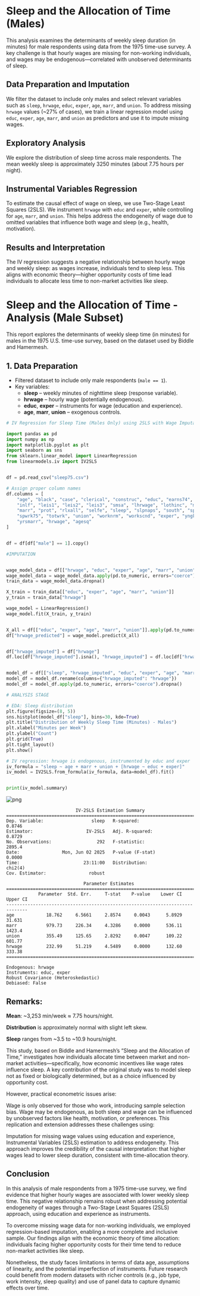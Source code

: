 # Sleep and the Allocation of Time (Males)

This analysis examines the determinants of weekly sleep duration (in minutes) for male respondents using data from the 1975 time-use survey. A key challenge is that hourly wages are missing for non-working individuals, and wages may be endogenous—correlated with unobserved determinants of sleep.

## Data Preparation and Imputation

We filter the dataset to include only males and select relevant variables such as `sleep`, `hrwage`, `educ`, `exper`, `age`, `marr`, and `union`. To address missing `hrwage` values (~27% of cases), we train a linear regression model using `educ`, `exper`, `age`, `marr`, and `union` as predictors and use it to impute missing wages.

## Exploratory Analysis

We explore the distribution of sleep time across male respondents. The mean weekly sleep is approximately 3250 minutes (about 7.75 hours per night).

## Instrumental Variables Regression

To estimate the causal effect of wage on sleep, we use Two-Stage Least Squares (2SLS). We instrument `hrwage` with `educ` and `exper`, while controlling for `age`, `marr`, and `union`. This helps address the endogeneity of wage due to omitted variables that influence both wage and sleep (e.g., health, motivation).

## Results and Interpretation

The IV regression suggests a negative relationship between hourly wage and weekly sleep: as wages increase, individuals tend to sleep less. This aligns with economic theory—higher opportunity costs of time lead individuals to allocate less time to non-market activities like sleep.

# Sleep and the Allocation of Time - Analysis (Male Subset)




This report explores the determinants of weekly sleep time (in minutes) for males in the 1975 U.S. time-use survey, based on the dataset used by Biddle and Hamermesh.


## 1. Data Preparation

- Filtered dataset to include only male respondents (`male == 1`).
- Key variables:
  - **sleep** – weekly minutes of nighttime sleep (response variable).
  - **hrwage** – hourly wage (potentially endogenous).
  - **educ**, **exper** – instruments for wage (education and experience).
  - **age**, **marr**, **union** – exogenous controls.


```python
# IV Regression for Sleep Time (Males Only) using 2SLS with Wage Imputation

import pandas as pd
import numpy as np
import matplotlib.pyplot as plt
import seaborn as sns
from sklearn.linear_model import LinearRegression
from linearmodels.iv import IV2SLS


df = pd.read_csv("sleep75.csv")

# Assign proper column names
df.columns = [
    "age", "black", "case", "clerical", "construc", "educ", "earns74", "gdhlth",
    "inlf", "leis1", "leis2", "leis3", "smsa", "lhrwage", "lothinc", "male",
    "marr", "prot", "rlxall", "selfe", "sleep", "slpnaps", "south", "spsepay",
    "spwrk75", "totwrk", "union", "worknrm", "workscnd", "exper", "yngkid",
    "yrsmarr", "hrwage", "agesq"
]


df = df[df["male"] == 1].copy()

#IMPUTATION


wage_model_data = df[["hrwage", "educ", "exper", "age", "marr", "union"]].copy()
wage_model_data = wage_model_data.apply(pd.to_numeric, errors="coerce")
train_data = wage_model_data.dropna()

X_train = train_data[["educ", "exper", "age", "marr", "union"]]
y_train = train_data["hrwage"]

wage_model = LinearRegression()
wage_model.fit(X_train, y_train)


X_all = df[["educ", "exper", "age", "marr", "union"]].apply(pd.to_numeric, errors="coerce")
df["hrwage_predicted"] = wage_model.predict(X_all)


df["hrwage_imputed"] = df["hrwage"]
df.loc[df["hrwage_imputed"].isna(), "hrwage_imputed"] = df.loc[df["hrwage_imputed"].isna(), "hrwage_predicted"]


model_df = df[["sleep", "hrwage_imputed", "educ", "exper", "age", "marr", "union"]].copy()
model_df = model_df.rename(columns={"hrwage_imputed": "hrwage"})
model_df = model_df.apply(pd.to_numeric, errors="coerce").dropna()

# ANALYSIS STAGE

# EDA: Sleep distribution
plt.figure(figsize=(8, 5))
sns.histplot(model_df["sleep"], bins=30, kde=True)
plt.title("Distribution of Weekly Sleep Time (Minutes) - Males")
plt.xlabel("Minutes per Week")
plt.ylabel("Count")
plt.grid(True)
plt.tight_layout()
plt.show()

# IV regression: hrwage is endogenous, instrumented by educ and exper
iv_formula = "sleep ~ age + marr + union + [hrwage ~ educ + exper]"
iv_model = IV2SLS.from_formula(iv_formula, data=model_df).fit()


print(iv_model.summary)


```


    
![png](Sleepanalysis2_files/Sleepanalysis2_13_0.png)
    


                              IV-2SLS Estimation Summary                          
    ==============================================================================
    Dep. Variable:                  sleep   R-squared:                      0.8746
    Estimator:                    IV-2SLS   Adj. R-squared:                 0.8729
    No. Observations:                 292   F-statistic:                    2895.4
    Date:                Mon, Jun 02 2025   P-value (F-stat)                0.0000
    Time:                        23:11:00   Distribution:                  chi2(4)
    Cov. Estimator:                robust                                         
                                                                                  
                                 Parameter Estimates                              
    ==============================================================================
                Parameter  Std. Err.     T-stat    P-value    Lower CI    Upper CI
    ------------------------------------------------------------------------------
    age            18.762     6.5661     2.8574     0.0043      5.8929      31.631
    marr           979.73     226.34     4.3286     0.0000      536.11      1423.4
    union          355.49     125.65     2.8292     0.0047      109.22      601.77
    hrwage         232.99     51.219     4.5489     0.0000      132.60      333.38
    ==============================================================================
    
    Endogenous: hrwage
    Instruments: educ, exper
    Robust Covariance (Heteroskedastic)
    Debiased: False


## Remarks:

**Mean**: ~3,253 min/week ≈ 7.75 hours/night.

**Distribution** is approximately normal with slight left skew.

**Sleep** ranges from ~3.5 to ~10.9 hours/night.

This study, based on Biddle and Hamermesh’s “Sleep and the Allocation of Time,” investigates how individuals allocate time between market and non-market activities—specifically, how economic incentives like wage rates influence sleep. A key contribution of the original study was to model sleep not as fixed or biologically determined, but as a choice influenced by opportunity cost.

However, practical econometric issues arise:

Wage is only observed for those who work, introducing sample selection bias.
Wage may be endogenous, as both sleep and wage can be influenced by unobserved factors like health, motivation, or preferences.
This replication and extension addresses these challenges using:

Imputation for missing wage values using education and experience,
Instrumental Variables (2SLS) estimation to address endogeneity.
This approach improves the credibility of the causal interpretation: that higher wages lead to lower sleep duration, consistent with time-allocation theory.



## Conclusion

In this analysis of male respondents from a 1975 time-use survey, we find evidence that higher hourly wages are associated with lower weekly sleep time. This negative relationship remains robust when addressing potential endogeneity of wages through a Two-Stage Least Squares (2SLS) approach, using education and experience as instruments.

To overcome missing wage data for non-working individuals, we employed regression-based imputation, enabling a more complete and inclusive sample. Our findings align with the economic theory of time allocation: individuals facing higher opportunity costs for their time tend to reduce non-market activities like sleep.

Nonetheless, the study faces limitations in terms of data age, assumptions of linearity, and the potential imperfection of instruments. Future research could benefit from modern datasets with richer controls (e.g., job type, work intensity, sleep quality) and use of panel data to capture dynamic effects over time.
